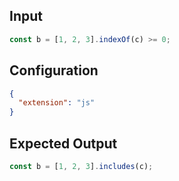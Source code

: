 
## Input
```javascript input
const b = [1, 2, 3].indexOf(c) >= 0;
```

## Configuration
```json configuration
{
  "extension": "js"
}
```

## Expected Output
```javascript expected output
const b = [1, 2, 3].includes(c);
```
